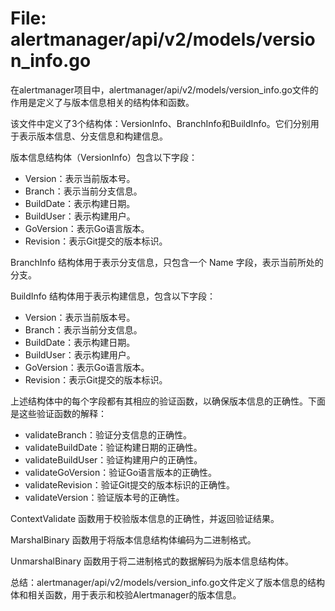 # File: alertmanager/api/v2/models/version_info.go

在alertmanager项目中，alertmanager/api/v2/models/version_info.go文件的作用是定义了与版本信息相关的结构体和函数。

该文件中定义了3个结构体：VersionInfo、BranchInfo和BuildInfo。它们分别用于表示版本信息、分支信息和构建信息。

版本信息结构体（VersionInfo）包含以下字段：
- Version：表示当前版本号。
- Branch：表示当前分支信息。
- BuildDate：表示构建日期。
- BuildUser：表示构建用户。
- GoVersion：表示Go语言版本。
- Revision：表示Git提交的版本标识。

BranchInfo 结构体用于表示分支信息，只包含一个 Name 字段，表示当前所处的分支。

BuildInfo 结构体用于表示构建信息，包含以下字段：
- Version：表示当前版本号。
- Branch：表示当前分支信息。
- BuildDate：表示构建日期。
- BuildUser：表示构建用户。
- GoVersion：表示Go语言版本。
- Revision：表示Git提交的版本标识。

上述结构体中的每个字段都有其相应的验证函数，以确保版本信息的正确性。下面是这些验证函数的解释：

- validateBranch：验证分支信息的正确性。
- validateBuildDate：验证构建日期的正确性。
- validateBuildUser：验证构建用户的正确性。
- validateGoVersion：验证Go语言版本的正确性。
- validateRevision：验证Git提交的版本标识的正确性。
- validateVersion：验证版本号的正确性。

ContextValidate 函数用于校验版本信息的正确性，并返回验证结果。

MarshalBinary 函数用于将版本信息结构体编码为二进制格式。

UnmarshalBinary 函数用于将二进制格式的数据解码为版本信息结构体。

总结：alertmanager/api/v2/models/version_info.go文件定义了版本信息的结构体和相关函数，用于表示和校验Alertmanager的版本信息。

